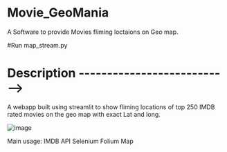 # Movie_GeoMania
A Software to provide Movies fliming loctaions on Geo map.

#Run map_stream.py 

# Description --------------------------->

A webapp built using streamlit to show fliming locations of top 250 IMDB rated movies on the geo map with exact Lat and long.



![image](https://user-images.githubusercontent.com/67000746/204199913-f9d5af2a-fc4f-4de4-b54a-cd239f24b2da.png)

Main usage: 
  IMDB API
  Selenium
  Folium Map
  
  

